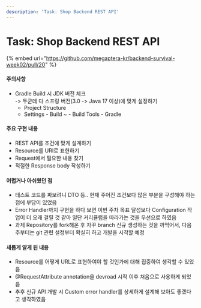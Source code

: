 ```yaml
---
description: 'Task: Shop Backend REST API'
---
```


# Task: Shop Backend REST API

{% embed url="https://github.com/megaptera-kr/backend-survival-week02/pull/20" %}

#### 주의사항

* Gradle Build 시 JDK 버전 체크\
  \-> 두군데 다 스프링 버전(3.0 -> Java 17 이상)에 맞게 설정하기
  * Project Structure
  * Settings - Build \~ - Build Tools - Gradle

#### 주요 구현 내용

* REST API를 조건에 맞게 설계하기
* Resource를 URI로 표현하기
* Request에서 필요한 내용 찾기
* 적절한 Response body 작성하기

#### 어렵거나 아쉬웠던 점

* 테스트 코드를 짜보려니 DTO 등.. 현재 주어진 조건보다 많은 부분을 구성해야 하는 점에 부담이 있었음
* Error Handler까지 구현을 하다 보면 이번 주차 목표 달성보다 Configuration 작업이 더 오래 걸릴 것 같아 일단 커리큘럼을 따라가는 것을 우선으로 하였음
* 과제 Repository를 fork해온 후 자꾸 branch 신규 생성하는 것을 까먹어서, 다음주부터는 git 관련 설정부터 확실히 하고 개발을 시작할 예정

#### 새롭게 알게 된 내용

* Resource를 어떻게 URL로 표현하여야 할 것인가에 대해 집중하여 생각할 수 있었음
* @RequestAttribute annotation을 devroad 시작 이후 처음으로 사용하게 되었음
* 추후 신규 API 개발 시 Custom error handler를 상세하게 설계해 보아도 좋겠다고 생각하였음



